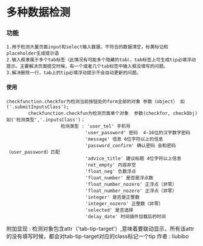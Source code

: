 多种数据检测
===================
### 功能
    1.用于检测大量页面input和select输入数据，不符合的数据清空，标黄标记和placeholder生成提示语
    2.输入框隶属于多个tab标签（此情况有可能多个隐藏的tab），tab标签上可生成tip必填浮动提示。主要解决页面提交时候，有一个或者几个tab标签中输入框没填写的问题。
    3.解决删除一行，tab上的tip必填浮动提示不会自动更新的问题。

#### 使用
    checkfunction.checkfor为检测当前按钮处的form全部的对象 参数（object） 如 ('.submitInputsClass');
            checkfunction.checkfun为检测页面单个对象  参数(checkfor, checkObj)   如('检测类型','.inputsClass')；
                        检测类型 : 'user_tel' 手机号
                                 'user_password' 密码  4-16位的汉字数字密码
                                 'message' 信息 6位字符以上的信息
                                 'password_confirm' 确认密码 会和密码（user_password）匹配
                                 'advice_title' 建议标题 4位字符以上信息
                                 'not_empty' 内容非空
                                 'float_neg' 负数浮点
                                 'float_number' 是否是浮点数
                                 'float_number_nozero' 正浮点（非零）
                                 'float_number_nozero' 正浮点（非零）
                                 'integer' 是否是正整数
                                 'integer_nozero' 正整数（非零）
                                 'selected' 是否选择
                                 'delay_date' 时间插件加载后的时间
   附加显现 : 检测对象包含attr（'tab-tip-target'）,意味着要联动显示，所有该attr的没有填写时候，都会对tab-tip-target对应的class标记一个tip
   作者 : liubibo
